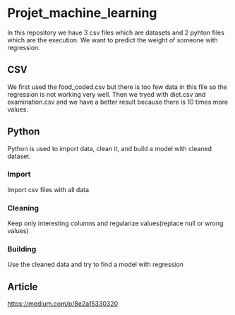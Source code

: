 # Projet_machine_learning
In this repository we have 3 csv files which are datasets and 2 pyhton files which are the execution.
We want to predict the weight of someone with regression.

## CSV
We first used the food_coded.csv but there is too few data in this file so the regression is not working very well.
Then we tryed with diet.csv and examination.csv and we have a better result because there is 10 times more values.

## Python
Python is used to import data, clean it, and build a model with cleaned dataset.

  ### Import
  Import csv files with all data
  
  ### Cleaning
  Keep only interesting columns and regularize values(replace null or wrong values)
  
  ### Building
  Use the cleaned data and try to find a model with regression
  
  ## Article
  https://medium.com/p/8e2a15330320